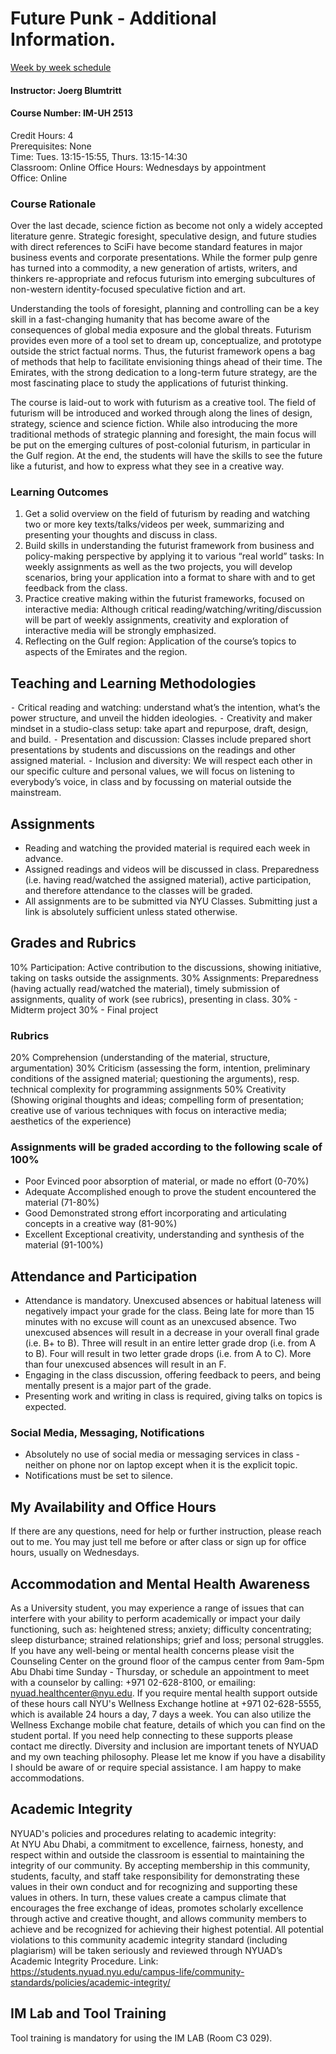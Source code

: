 # Future Punk - Additional Information.

[Week by week schedule](https://github.com/jbenno/nyuad_future_punk#schedule)

#### Instructor: Joerg Blumtritt
#### Course Number: IM-UH 2513 
Credit Hours: 4  
Prerequisites: None  
Time: Tues. 13:15-15:55, Thurs. 13:15-14:30  
Classroom: Online
Office Hours: Wednesdays by appointment  
Office: Online

### Course Rationale

Over the last decade, science fiction as become not only a widely accepted literature genre. Strategic foresight, speculative design, and future studies with direct references to SciFi have become standard features in major business events and corporate presentations. While the former pulp genre has turned into a commodity, a new generation of artists, writers, and thinkers re-appropriate and refocus futurism into emerging subcultures of non-western identity-focused speculative fiction and art.

Understanding the tools of foresight, planning and controlling can be a key skill in a fast-changing humanity that has become aware of the consequences of global media exposure and the global threats. Futurism provides even more of a tool set to dream up, conceptualize, and prototype outside the strict factual norms. Thus, the futurist framework opens a bag of methods that help to facilitate envisioning things ahead of their time. The Emirates, with the strong dedication to a long-term future strategy, are the most fascinating place to study the applications of futurist thinking.

The course is laid-out to work with futurism as a creative tool. The field of futurism will be introduced and worked through along the lines of design, strategy, science and science fiction. While also introducing the more traditional methods of strategic planning and foresight, the main focus will be put on the emerging cultures of post-colonial futurism, in particular in the Gulf region. At the end, the students will have the skills to see the future like a futurist, and how to express what they see in a creative way.

### Learning Outcomes

1.	Get a solid overview on the field of futurism by reading and watching two or more key texts/talks/videos per week, summarizing and presenting your thoughts and discuss in class.
2.	Build skills in understanding the futurist framework from business and policy-making perspective by applying it to various “real world” tasks: In weekly assignments as well as the two projects, you will develop scenarios, bring your application into a format to share with and to get feedback from the class.
3.	Practice creative making within the futurist frameworks, focused on interactive media: Although critical reading/watching/writing/discussion will be part of weekly assignments, creativity and exploration of interactive media will be strongly emphasized.
4.	Reflecting on the Gulf region: Application of the course’s topics to aspects of the Emirates and the region.

## Teaching and Learning Methodologies

⁃ Critical reading and watching: understand what’s the intention, what’s the power structure, and unveil the hidden ideologies.
⁃ Creativity and maker mindset in a studio-class setup: take apart and repurpose, draft, design, and build.
⁃ Presentation and discussion: Classes include prepared short presentations by students and discussions on the readings and other assigned material.
⁃ Inclusion and diversity: We will respect each other in our specific culture and personal values, we will focus on listening to everybody’s voice, in class and by focussing on material outside the mainstream.
 
## Assignments

- Reading and watching the provided material is required each week in advance.
- Assigned readings and videos will be discussed in class. Preparedness (i.e. having read/watched the assigned material), active participation, and therefore attendance to the classes will be graded.
- All assignments are to be submitted via NYU Classes. Submitting just a link is absolutely sufficient unless stated otherwise.

## Grades and Rubrics

10% Participation: Active contribution to the discussions, showing initiative, taking on tasks outside the assignments.
30% Assignments: Preparedness (having actually read/watched the material), timely submission of assignments, quality of work (see rubrics), presenting in class.
30% - Midterm project
30% - Final project

### Rubrics

20% Comprehension (understanding of the material, structure, argumentation)
30% Criticism (assessing the form, intention, preliminary conditions of the assigned material; questioning the arguments), resp. technical complexity for programming assignments
50% Creativity (Showing original thoughts and ideas; compelling form of presentation; creative use of various techniques with focus on interactive media; aesthetics of the experience)

### Assignments will be graded according to the following scale of 100%

- Poor	Evinced poor absorption of material, or made no effort (0-70%)
- Adequate	Accomplished enough to prove the student encountered the material (71-80%)
- Good	Demonstrated strong effort incorporating and articulating concepts in a creative way (81-90%)
- Excellent	Exceptional creativity, understanding and synthesis of the material (91-100%)

## Attendance and Participation

- Attendance is mandatory. Unexcused absences or habitual lateness will negatively impact your grade for the class. Being late for more than 15 minutes with no excuse will count as an unexcused absence. Two unexcused absences will result in a decrease in your overall final grade (i.e. B+ to B). Three will result in an entire letter grade drop (i.e. from A to B). Four will result in two letter grade drops (i.e. from A to C). More than four unexcused absences will result in an F.
- Engaging in the class discussion, offering feedback to peers, and being mentally present is a major part of the grade.
- Presenting work and writing in class is required, giving talks on topics is expected. 

### Social Media, Messaging, Notifications
- Absolutely no use of social media or messaging services in class - neither on phone nor on laptop except when it is the explicit topic.
- Notifications must be set to silence.

## My Availability and Office Hours

If there are any questions, need for help or further instruction, please reach out to me. You may just tell me before or after class or sign up for office hours, usually on Wednesdays.

## Accommodation and Mental Health Awareness
As a University student, you may experience a range of issues that can interfere with your ability to perform academically or impact your daily functioning, such as: heightened stress; anxiety; difficulty concentrating; sleep disturbance; strained relationships; grief and loss; personal struggles. If you have any well-being or mental health concerns please visit the Counseling Center on the ground floor of the campus center from 9am-5pm Abu Dhabi time Sunday - Thursday, or schedule an appointment to meet with a counselor by calling: +971 02-628-8100, or emailing: nyuad.healthcenter@nyu.edu. If you require mental health support outside of these hours call NYU's Wellness Exchange hotline at +971 02-628-5555, which is available 24 hours a day, 7 days a week. You can also utilize the Wellness Exchange mobile chat feature, details of which you can find on the student portal. If you need help connecting to these supports please contact me directly. 
Diversity and inclusion are important tenets of NYUAD and my own teaching philosophy. Please let me know if you have a disability I should be aware of or require special assistance. I am happy to make accommodations. 

## Academic Integrity
NYUAD's policies and procedures relating to academic integrity:  
At NYU Abu Dhabi, a commitment to excellence, fairness, honesty, and respect within and outside the classroom is essential to maintaining the integrity of our community. By accepting membership in this community, students, faculty, and staff take responsibility for demonstrating these values in their own conduct and for recognizing and supporting these values in others. In turn, these values create a campus climate that encourages the free exchange of ideas, promotes scholarly excellence through active and creative thought, and allows community members to achieve and be recognized for achieving their highest potential.
All potential violations to this community academic integrity standard (including plagiarism) will be taken seriously and reviewed through NYUAD’s Academic Integrity Procedure. Link: https://students.nyuad.nyu.edu/campus-life/community-standards/policies/academic-integrity/

## IM Lab and Tool Training
Tool training is mandatory for using the IM LAB (Room C3 029).
